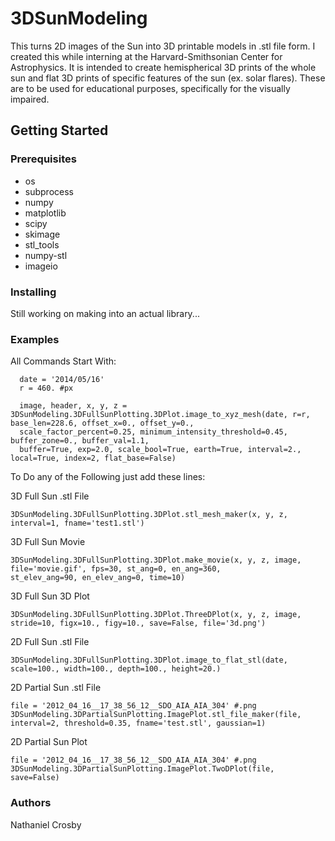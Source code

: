 # 3DSunModeling
This turns 2D images of the Sun into 3D printable models in .stl file form.
I created this while interning at the Harvard-Smithsonian Center for Astrophysics.
It is intended to create hemispherical 3D prints of the whole sun and flat 3D prints of specific features of the sun (ex. solar flares).
These are to be used for educational purposes, specifically for the visually impaired.

## Getting Started
 ### Prerequisites
  - os
  - subprocess
  - numpy
  - matplotlib
  - scipy
  - skimage
  - stl_tools
  - numpy-stl
  - imageio
  
### Installing
  Still working on making into an actual library...
  
### Examples
All Commands Start With:
```
  date = '2014/05/16'
  r = 460. #px

  image, header, x, y, z = 3DSunModeling.3DFullSunPlotting.3DPlot.image_to_xyz_mesh(date, r=r, base_len=228.6, offset_x=0., offset_y=0., 
  scale_factor_percent=0.25, minimum_intensity_threshold=0.45, buffer_zone=0., buffer_val=1.1,
  buffer=True, exp=2.0, scale_bool=True, earth=True, interval=2., local=True, index=2, flat_base=False)
```
To Do any of the Following just add these lines:

3D Full Sun .stl File
  ```
  3DSunModeling.3DFullSunPlotting.3DPlot.stl_mesh_maker(x, y, z, interval=1, fname='test1.stl')
  ```
  
  3D Full Sun Movie
  ```
  3DSunModeling.3DFullSunPlotting.3DPlot.make_movie(x, y, z, image, file='movie.gif', fps=30, st_ang=0, en_ang=360, 
  st_elev_ang=90, en_elev_ang=0, time=10)
  ```
  
  3D Full Sun 3D Plot
  ```
  3DSunModeling.3DFullSunPlotting.3DPlot.ThreeDPlot(x, y, z, image, stride=10, figx=10., figy=10., save=False, file='3d.png')
  ```
  
  2D Full Sun .stl File
  ```
  3DSunModeling.3DFullSunPlotting.3DPlot.image_to_flat_stl(date, scale=100., width=100., depth=100., height=20.)
  ```
  
  2D Partial Sun .stl File
  ```
  file = '2012_04_16__17_38_56_12__SDO_AIA_AIA_304' #.png
  3DSunModeling.3DPartialSunPlotting.ImagePlot.stl_file_maker(file, interval=2, threshold=0.35, fname='test.stl', gaussian=1)
  ```
  
  2D Partial Sun Plot
  ```
  file = '2012_04_16__17_38_56_12__SDO_AIA_AIA_304' #.png
  3DSunModeling.3DPartialSunPlotting.ImagePlot.TwoDPlot(file, save=False)
  ```
### Authors
  Nathaniel Crosby
  

